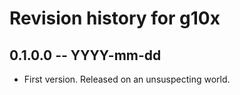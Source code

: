 # Revision history for g10x

## 0.1.0.0 -- YYYY-mm-dd

* First version. Released on an unsuspecting world.
